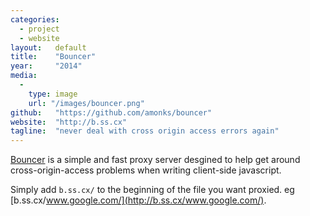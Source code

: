 ```yaml
---
categories:
  - project
  - website
layout:   default
title:    "Bouncer"
year:     "2014"
media:
  -
    type: image
    url: "/images/bouncer.png"
github:   "https://github.com/amonks/bouncer"
website:  "http://b.ss.cx"
tagline:  "never deal with cross origin access errors again"
---
```

[Bouncer](http://b.ss.cx) is a simple and fast proxy server desgined to help get around cross-origin-access problems when writing client-side javascript.

Simply add `b.ss.cx/` to the beginning of the file you want proxied. eg [b.ss.cx/www.google.com/](http://b.ss.cx/www.google.com/).

